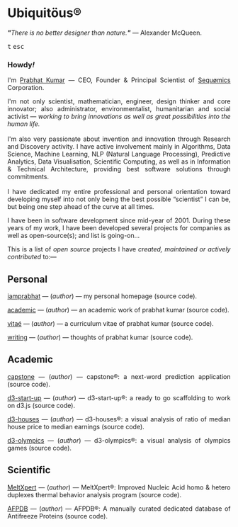 # Ubiquitöus®
<i><b>"</b>There is no better designer than nature.<b>"</b></i> — Alexander McQueen.
<p><kbd>t</kbd>&nbsp;<kbd>esc</kbd><br/>
<h3>Howdy<i>!</i></h3>
<p align="justify">I'm <a target="_blank" title="HomePage" href="http://prabhatkumar.org/">Prabhat Kumar</a> — CEO, Founder &amp; Principal Scientist of <a target="_blank" title="Company" href="http://sequomics.com/">Sequømics</a> Corporation.</p>
<p align="justify">I'm not only scientist, mathematician, engineer, design thinker and core innovator; also administrator, environmentalist, humanitarian and social activist — <i>working to bring innovations as well as great possibilities into the human life.</i><br/><br/>I'm also very passionate about invention and innovation through Research and Discovery activity. I have active involvement mainly in Algorithms, Data Science, Machine Learning, NLP (Natural Language Processing), Predictive Analytics, Data Visualisation, Scientific Computing, as well as in Information &amp; Technical Architecture, providing best software solutions through commitments.<br/><br/>I have dedicated my entire professional and personal orientation toward developing myself into not only being the best possible “scientist” I can be, but being one step ahead of the curve at all times.</p>
<p align="justify">I have been in software development since mid-year of 2001. During these years of my work, I have been developed several projects for companies as well as open-source(s); and list is going-on...</p>
<p align="justify">This is a list of <i>open source</i> projects I have <i>created, maintained or actively contributed</i> to:—</p>
<h2 align="left">Personal</h2>
<p align="justify"><a target="_blank" title="Source Code" href="https://github.com/iamprabhat/iamprabhat">iamprabhat</a> — (<i>author</i>) — my personal homepage (source code).</p>
<p align="justify"><a target="_blank" title="Source Code" href="https://github.com/iamprabhat/academic">academic</a> — (<i>author</i>) — an academic work of prabhat kumar (source code).</p>
<p align="justify"><a target="_blank" title="Source Code" href="https://github.com/iamprabhat/vitae">vitaé</a> — (<i>author</i>) — a curriculum vitae of prabhat kumar (source code).</p>
<p align="justify"><a target="_blank" title="Source Code" href="https://github.com/iamprabhat/writing">writing</a> — (<i>author</i>) — thoughts of prabhat kumar (source code).</p>
<h2 align="left">Academic</h2>
<p align="justify"><a target="_blank" title="Source Code" href="https://github.com/iamprabhat/capstone">capstone</a> — (<i>author</i>) — capstone®: a next-word prediction application (source code).</p>
<p align="justify"><a target="_blank" title="Source Code" href="https://github.com/iamprabhat/d3-start-up">d3-start-up</a> — (<i>author</i>) — d3-start-up®: a ready to go scaffolding to work on d3.js (source code).</p>
<p align="justify"><a target="_blank" title="Source Code" href="https://github.com/iamprabhat/d3-houses">d3-houses</a> — (<i>author</i>) — d3-houses®: a visual analysis of ratio of median house price to median earnings (source code).</p>
<p align="justify"><a target="_blank" title="Source Code" href="https://github.com/iamprabhat/d3-olympics">d3-olympics</a> — (<i>author</i>) — d3-olympics®: a visual analysis of olympics games (source code).</p>
<h2 align="left">Scientific</h2>
<p align="justify"><a target="_blank" title="Source Code" href="https://github.com/MeltXpert/MeltXpert">MeltXpert</a> — (<i>author</i>) — MeltXpert®: Improved Nucleic Acid homo &amp; hetero duplexes thermal behavior analysis program (source code).</p>
<p align="justify"><a target="_blank" title="Source Code" href="https://github.com/AFPDB/AFPDB">AFPDB</a> — (<i>author</i>) — AFPDB®: A manually curated dedicated database of Antifreeze Proteins (source code).</p>
